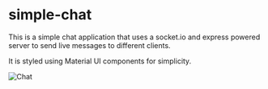 # simple-chat
This is a simple chat application that uses a socket.io and express powered server to send live messages to different clients.

It is styled using Material UI components for simplicity.

![Chat](/assets/chat.png)
